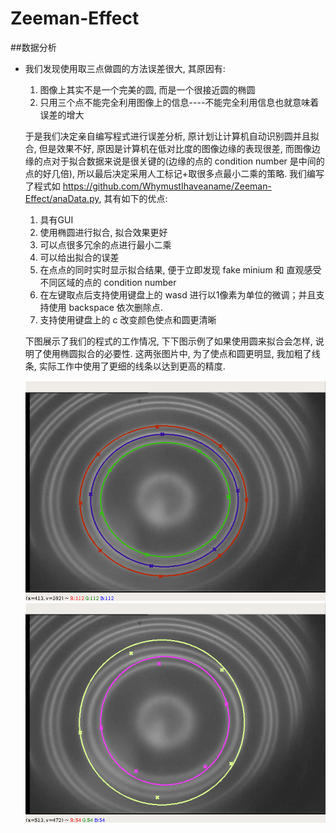# Zeeman-Effect
##数据分析
* 我们发现使用取三点做圆的方法误差很大, 其原因有:
    1. 图像上其实不是一个完美的圆, 而是一个很接近圆的椭圆
    2. 只用三个点不能完全利用图像上的信息----不能完全利用信息也就意味着误差的增大
    
    于是我们决定亲自编写程式进行误差分析, 原计划让计算机自动识别圆并且拟合, 但是效果不好, 原因是计算机在低对比度的图像边缘的表现很差, 而图像边缘的点对于拟合数据来说是很关键的(边缘的点的 condition number 是中间的点的好几倍), 所以最后决定采用人工标记+取很多点最小二乘的策略. 我们编写了程式如 https://github.com/WhymustIhaveaname/Zeeman-Effect/anaData.py, 其有如下的优点:
    1. 具有GUI
    2. 使用椭圆进行拟合, 拟合效果更好
    3. 可以点很多冗余的点进行最小二乘
    4. 可以给出拟合的误差
    5. 在点点的同时实时显示拟合结果, 便于立即发现 fake minium 和 直观感受不同区域的点的 condition number
    6. 在左键取点后支持使用键盘上的 wasd 进行以1像素为单位的微调；并且支持使用 backspace 依次删除点.
    7. 支持使用键盘上的 c 改变颜色使点和圆更清晰
    
    下图展示了我们的程式的工作情况, 下下图示例了如果使用圆来拟合会怎样, 说明了使用椭圆拟合的必要性. 这两张图片中, 为了使点和圆更明显, 我加粗了线条, 实际工作中使用了更细的线条以达到更高的精度.
    
    ![image](https://github.com/WhymustIhaveaname/Zeeman-Effect/blob/master/fitwitheclipse.png)
    ![image](https://github.com/WhymustIhaveaname/Zeeman-Effect/blob/master/fitwithcircle.png)
